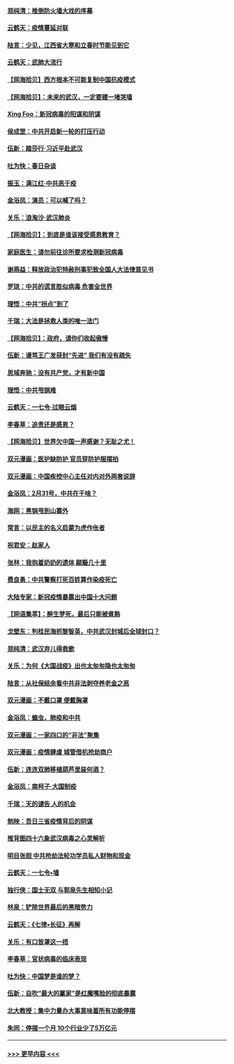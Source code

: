 #### [郑纯清：推倒防火墙大戏的序幕](../pages/nsc993/n11940838.md?t=03151032) 
#### [云鹤天：疫情蔓延对联](../pages/nsc993/n11940579.md?t=03151032) 
#### [陆言：少见，江西省大寒和立春时节能见到它](../pages/nsc993/n11939983.md?t=03151032) 
#### [云鹤天：武肺大流行](../pages/nsc993/n11939902.md?t=03151032) 
#### [【网海拾贝】西方根本不可能复制中国抗疫模式](../pages/nsc993/n11939725.md?t=03151032) 
#### [【网海拾贝】：未来的武汉，一定要建一堵哭墙](../pages/nsc993/n11938684.md?t=03151032) 
#### [Xing Foo：新冠病毒的阳谋和阴谋](../pages/nsc993/n11936086.md?t=03151032) 
#### [侯成罡：中共开启新一轮的打压行动](../pages/nsc993/n11935730.md?t=03151032) 
#### [伍新：踏莎行‧习近平赴武汉](../pages/nsc993/n11935157.md?t=03151032) 
#### [吐为快：春日杂谈](../pages/nsc993/n11934776.md?t=03151032) 
#### [振玉：满江红‧中共恶于疫](../pages/nsc993/n11934647.md?t=03151032) 
#### [金浴凤：演员：可以喊了吗？](../pages/nsc993/n11934602.md?t=03151032) 
#### [关乐：浪淘沙·武汉肺炎](../pages/nsc993/n11931792.md?t=03151032) 
#### [【网海拾贝】：到底是谁该接受感恩教育？](../pages/nsc993/n11931552.md?t=03151032) 
#### [家庭医生：请勿前往诊所要求检测新冠病毒](../pages/nsc993/n11929190.md?t=03151032) 
#### [谢燕益：释放政治犯特赦刑事犯致全国人大法律意见书](../pages/nsc993/n11928978.md?t=03151032) 
#### [罗琼：中共的谎言胜似病毒 危害全世界](../pages/nsc993/n11922636.md?t=03151032) 
#### [理悟：中共“拐点”到了](../pages/nsc993/n11928496.md?t=03151032) 
#### [千瑞：大法是拯救人类的唯一法门](../pages/nsc993/n11927637.md?t=03151032) 
#### [【网海拾贝】：政府，请你们收起傲慢](../pages/nsc993/n11926932.md?t=03151032) 
#### [伍新：谩骂王广发获封“先进” 我们有没有疏失](../pages/nsc993/n11926101.md?t=03151032) 
#### [思域奔驰：没有共产党，才有新中国](../pages/nsc993/n11926058.md?t=03151032) 
#### [理悟：中共甩锅难](../pages/nsc993/n11925355.md?t=03151032) 
#### [云鹤天：一七令·过眼云烟](../pages/nsc993/n11925284.md?t=03151032) 
#### [李春草：追责还是感恩？](../pages/nsc993/n11925274.md?t=03151032) 
#### [【网海拾贝】世界欠中国一声感谢？无耻之尤！](../pages/nsc993/n11925239.md?t=03151032) 
#### [双元漫画：医护缺防护 官员穿防护服摆拍](../pages/nsc993/n11923899.md?t=03151032) 
#### [双元漫画：中国疾控中心主任对内对外两套说辞](../pages/nsc993/n11921994.md?t=03151032) 
#### [金浴凤：2月31号，中共在干啥？](../pages/nsc993/n11922706.md?t=03151032) 
#### [海网：黑锅甩到山寨外](../pages/nsc993/n11922688.md?t=03151032) 
#### [常言：以民主的名义启蒙为虎作伥者](../pages/nsc993/n11922217.md?t=03151032) 
#### [祝君安：赵家人](../pages/nsc993/n11922209.md?t=03151032) 
#### [张林：我抱着奶奶的遗体 颠簸几十里](../pages/nsc993/n11920945.md?t=03151032) 
#### [费良勇：中共警察打死百姓算作染疫死亡](../pages/nsc993/n11919264.md?t=03151032) 
#### [大陆专家：新冠疫情暴露出中国十大问题](../pages/nsc993/n11919187.md?t=03151032) 
#### [【网语集萃】：醉生梦死，最后只能被煮熟](../pages/nsc993/n11918994.md?t=03151032) 
#### [戈壁东：判桂民海抓黎智英，中共武汉封城后全球封口？](../pages/nsc993/n11917982.md?t=03151032) 
#### [郑纯清：武汉弃儿得救歌](../pages/nsc993/n11917881.md?t=03151032) 
#### [关乐：为何《大国战疫》出也太匆匆隐也太匆匆](../pages/nsc993/n11917792.md?t=03151032) 
#### [陆言：从社保结余看中共非法剥夺养老金之恶](../pages/nsc993/n11917084.md?t=03151032) 
#### [双元漫画：不戴口罩 便戴胸罩](../pages/nsc993/n11916447.md?t=03151032) 
#### [金浴凤：蝗虫，肺疫和中共](../pages/nsc993/n11916904.md?t=03151032) 
#### [双元漫画：一家四口的“非法”聚集](../pages/nsc993/n11916378.md?t=03151032) 
#### [双元漫画：疫情肆虐 城管借机抢劫商户](../pages/nsc993/n11916310.md?t=03151032) 
#### [伍新：连连双肺移植葫芦里装何酒？](../pages/nsc993/n11913667.md?t=03151032) 
#### [金浴凤：南柯子·大国制疫](../pages/nsc993/n11913657.md?t=03151032) 
#### [千瑞：天的谴告  人的机会](../pages/nsc993/n11913309.md?t=03151032) 
#### [勉映：吾日三省疫情背后的阴谋](../pages/nsc993/n11913079.md?t=03151032) 
#### [推背图四十六象武汉病毒之心灵解析](../pages/nsc993/n11911761.md?t=03151032) 
#### [明目张胆 中共抢劫法轮功学员私人财物和现金](../pages/nsc993/n11910262.md?t=03151032) 
#### [云鹤天：一七令▪墙](../pages/nsc993/n11910627.md?t=03151032) 
#### [独行侠：国士无双 与郭泉先生相知小记](../pages/nsc993/n11910613.md?t=03151032) 
#### [林泉：铲除世界最后的黑暗势力](../pages/nsc993/n11909320.md?t=03151032) 
#### [云鹤天：《七律▪长征》再解](../pages/nsc993/n11909327.md?t=03151032) 
#### [关乐：有口皆罩这一捂](../pages/nsc993/n11908393.md?t=03151032) 
#### [李春草：官状病毒的临床表现](../pages/nsc993/n11908339.md?t=03151032) 
#### [吐为快：中国梦是谁的梦？](../pages/nsc993/n11906564.md?t=03151032) 
#### [伍新：自吹“最大的赢家”是红魔嘴脸的彻底暴露](../pages/nsc993/n11906407.md?t=03151032) 
#### [北大教授：集中力量办大事意味着所有功能停摆](../pages/nsc993/n11904800.md?t=03151032) 
#### [朱同：停摆一个月 10个行业少了5万亿元](../pages/nsc993/n11904498.md?t=03151032) 

----
#### [ >>> 更早内容 <<< ](../indexes/nsc993-earlier.md)
